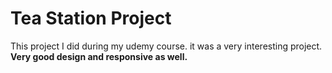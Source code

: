 # Tea Station Project
 This project I did during my udemy course. it was a very interesting project.
<b>Very good design and responsive as well.</b>
